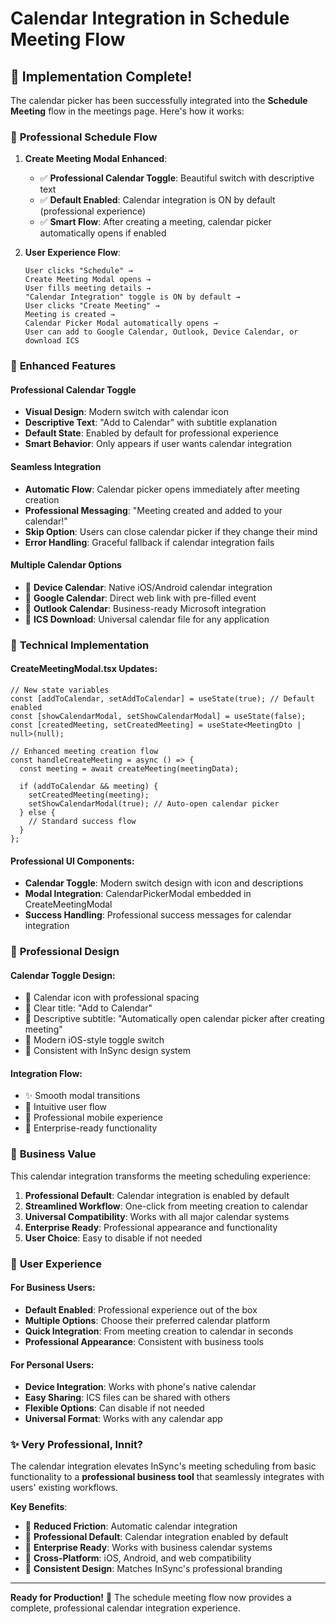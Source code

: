 # Calendar Integration in Schedule Meeting Flow

## 🎉 Implementation Complete!

The calendar picker has been successfully integrated into the **Schedule Meeting** flow in the meetings page. Here's how it works:

### 📅 **Professional Schedule Flow**

1. **Create Meeting Modal Enhanced**:
   - ✅ **Professional Calendar Toggle**: Beautiful switch with descriptive text
   - ✅ **Default Enabled**: Calendar integration is ON by default (professional experience)
   - ✅ **Smart Flow**: After creating a meeting, calendar picker automatically opens if enabled

2. **User Experience Flow**:
   ```
   User clicks "Schedule" → 
   Create Meeting Modal opens → 
   User fills meeting details → 
   "Calendar Integration" toggle is ON by default → 
   User clicks "Create Meeting" → 
   Meeting is created → 
   Calendar Picker Modal automatically opens → 
   User can add to Google Calendar, Outlook, Device Calendar, or download ICS
   ```

### 🎯 **Enhanced Features**

#### **Professional Calendar Toggle**
- **Visual Design**: Modern switch with calendar icon
- **Descriptive Text**: "Add to Calendar" with subtitle explanation
- **Default State**: Enabled by default for professional experience
- **Smart Behavior**: Only appears if user wants calendar integration

#### **Seamless Integration**
- **Automatic Flow**: Calendar picker opens immediately after meeting creation
- **Professional Messaging**: "Meeting created and added to your calendar!"
- **Skip Option**: Users can close calendar picker if they change their mind
- **Error Handling**: Graceful fallback if calendar integration fails

#### **Multiple Calendar Options**
- 📱 **Device Calendar**: Native iOS/Android calendar integration
- 🔗 **Google Calendar**: Direct web link with pre-filled event
- 📧 **Outlook Calendar**: Business-ready Microsoft integration
- 📄 **ICS Download**: Universal calendar file for any application

### 🔧 **Technical Implementation**

#### **CreateMeetingModal.tsx Updates**:
```tsx
// New state variables
const [addToCalendar, setAddToCalendar] = useState(true); // Default enabled
const [showCalendarModal, setShowCalendarModal] = useState(false);
const [createdMeeting, setCreatedMeeting] = useState<MeetingDto | null>(null);

// Enhanced meeting creation flow
const handleCreateMeeting = async () => {
  const meeting = await createMeeting(meetingData);
  
  if (addToCalendar && meeting) {
    setCreatedMeeting(meeting);
    setShowCalendarModal(true); // Auto-open calendar picker
  } else {
    // Standard success flow
  }
};
```

#### **Professional UI Components**:
- **Calendar Toggle**: Modern switch design with icon and descriptions
- **Modal Integration**: CalendarPickerModal embedded in CreateMeetingModal
- **Success Handling**: Professional success messages for calendar integration

### 🎨 **Professional Design**

#### **Calendar Toggle Design**:
- 📅 Calendar icon with professional spacing
- 💬 Clear title: "Add to Calendar"
- 📝 Descriptive subtitle: "Automatically open calendar picker after creating meeting"
- 🔄 Modern iOS-style toggle switch
- 🎨 Consistent with InSync design system

#### **Integration Flow**:
- ✨ Smooth modal transitions
- 🎯 Intuitive user flow
- 📱 Professional mobile experience
- 🏢 Enterprise-ready functionality

### 🚀 **Business Value**

This calendar integration transforms the meeting scheduling experience:

1. **Professional Default**: Calendar integration is enabled by default
2. **Streamlined Workflow**: One-click from meeting creation to calendar
3. **Universal Compatibility**: Works with all major calendar systems
4. **Enterprise Ready**: Professional appearance and functionality
5. **User Choice**: Easy to disable if not needed

### 📱 **User Experience**

#### **For Business Users**:
- **Default Enabled**: Professional experience out of the box
- **Multiple Options**: Choose their preferred calendar platform
- **Quick Integration**: From meeting creation to calendar in seconds
- **Professional Appearance**: Consistent with business tools

#### **For Personal Users**:
- **Device Integration**: Works with phone's native calendar
- **Easy Sharing**: ICS files can be shared with others
- **Flexible Options**: Can disable if not needed
- **Universal Format**: Works with any calendar app

### ✨ **Very Professional, Innit?**

The calendar integration elevates InSync's meeting scheduling from basic functionality to a **professional business tool** that seamlessly integrates with users' existing workflows.

**Key Benefits**:
- 🎯 **Reduced Friction**: Automatic calendar integration
- 📅 **Professional Default**: Calendar integration enabled by default
- 🏢 **Enterprise Ready**: Works with business calendar systems
- 📱 **Cross-Platform**: iOS, Android, and web compatibility
- 🎨 **Consistent Design**: Matches InSync's professional branding

---

**Ready for Production!** 🚀 The schedule meeting flow now provides a complete, professional calendar integration experience.
